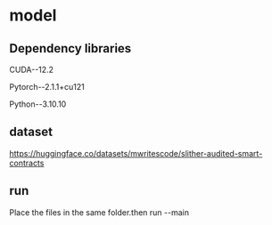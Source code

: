 # model
## Dependency libraries
CUDA--12.2

Pytorch--2.1.1+cu121

Python--3.10.10
## dataset
https://huggingface.co/datasets/mwritescode/slither-audited-smart-contracts

## run
Place the files in the same folder.then  run --main
